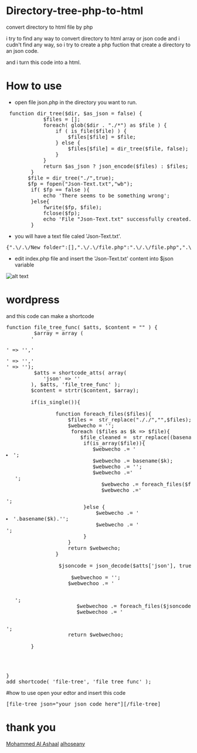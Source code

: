 # Directory-tree-php-to-html
convert directory to html file by php

i try to find any way to convert directory to html array or json code and i cudn't find any way, so i try to create a php fuction that create a directory to an json code.

and i turn this code into a html.

# How to use 
* open file json.php in the directory you want to run.
<pre>
 function dir_tree($dir, $as_json = false) {
            $files = [];
            foreach( glob($dir . "./*") as $file ) {
                if ( is_file($file) ) {
                    $files[$file] = $file;
                } else {
                    $files[$file] = dir_tree($file, false);
                }
            }
            return $as_json ? json_encode($files) : $files;
        }
       $file = dir_tree("./",true);
       $fp = fopen("Json-Text.txt","wb");
        if( $fp == false ){
            echo 'There seems to be something wrong';
        }else{
            fwrite($fp, $file);
            fclose($fp);
            echo 'File "Json-Text.txt" successfully created.';
        }
</pre>

* you will have a text file caled 'Json-Text.txt'.
<pre>{".\/.\/New folder":[],".\/.\/file.php":".\/.\/file.php",".\/.\/geodata.php":".\/.\/geodata.php",".\/.\/index.html":".\/.\/index.html",".\/.\/index.php":".\/.\/index.php",".\/.\/mac.php":".\/.\/mac.php",".\/.\/old":{".\/.\/old.\/00.php":".\/.\/old.\/00.php",".\/.\/old.\/1.php":".\/.\/old.\/1.php",".\/.\/old.\/10.php":".\/.\/old.\/10.php",".\/.\/old.\/11.php":".\/.\/old.\/11.php",".\/.\/old.\/2.php":".\/.\/old.\/2.php",".\/.\/old.\/3.php":".\/.\/old.\/3.php",".\/.\/old.\/4.php":".\/.\/old.\/4.php",".\/.\/old.\/6.php":".\/.\/old.\/6.php",".\/.\/old.\/7.php":".\/.\/old.\/7.php",".\/.\/old.\/8.php":".\/.\/old.\/8.php",".\/.\/old.\/9.php":".\/.\/old.\/9.php"},".\/.\/test_app":{".\/.\/test_app.\/1.php":".\/.\/test_app.\/1.php",".\/.\/test_app.\/10.php":".\/.\/test_app.\/10.php",".\/.\/test_app.\/2.php":".\/.\/test_app.\/2.php",".\/.\/test_app.\/3.php":".\/.\/test_app.\/3.php",".\/.\/test_app.\/4.php":".\/.\/test_app.\/4.php",".\/.\/test_app.\/5.php":".\/.\/test_app.\/5.php",".\/.\/test_app.\/6.php":".\/.\/test_app.\/6.php",".\/.\/test_app.\/7.php":".\/.\/test_app.\/7.php",".\/.\/test_app.\/8.php":".\/.\/test_app.\/8.php",".\/.\/test_app.\/9.php":".\/.\/test_app.\/9.php",".\/.\/test_app.\/css":{".\/.\/test_app.\/css.\/style.css":".\/.\/test_app.\/css.\/style.css"},".\/.\/test_app.\/functions.php":".\/.\/test_app.\/functions.php",".\/.\/test_app.\/home.php":".\/.\/test_app.\/home.php",".\/.\/test_app.\/images":{".\/.\/test_app.\/images.\/flash-logo.png":".\/.\/test_app.\/images.\/flash-logo.png",".\/.\/test_app.\/images.\/quicktime-logo.gif":".\/.\/test_app.\/images.\/quicktime-logo.gif",".\/.\/test_app.\/images.\/t_1.jpg":".\/.\/test_app.\/images.\/t_1.jpg",".\/.\/test_app.\/images.\/t_2.jpg":".\/.\/test_app.\/images.\/t_2.jpg",".\/.\/test_app.\/images.\/t_3.jpg":".\/.\/test_app.\/images.\/t_3.jpg",".\/.\/test_app.\/images.\/t_4.jpg":".\/.\/test_app.\/images.\/t_4.jpg",".\/.\/test_app.\/images.\/t_5.jpg":".\/.\/test_app.\/images.\/t_5.jpg"},".\/.\/test_app.\/includes":{".\/.\/test_app.\/includes.\/footer.php":".\/.\/test_app.\/includes.\/footer.php",".\/.\/test_app.\/includes.\/header.php":".\/.\/test_app.\/includes.\/header.php",".\/.\/test_app.\/includes.\/navigation.txt":".\/.\/test_app.\/includes.\/navigation.txt"},".\/.\/test_app.\/index.php":".\/.\/test_app.\/index.php",".\/.\/test_app.\/js":{".\/.\/test_app.\/js.\/myscript.js":".\/.\/test_app.\/js.\/myscript.js",".\/.\/test_app.\/js.\/scripts.js":".\/.\/test_app.\/js.\/scripts.js"}},".\/.\/text.php":".\/.\/text.php",".\/.\/url":{".\/.\/url.\/src":{".\/.\/url.\/src.\/base_facebook.php":".\/.\/url.\/src.\/base_facebook.php",".\/.\/url.\/src.\/facebook.php":".\/.\/url.\/src.\/facebook.php",".\/.\/url.\/src.\/fb_ca_chain_bundle.crt":".\/.\/url.\/src.\/fb_ca_chain_bundle.crt",".\/.\/url.\/src.\/index.php":".\/.\/url.\/src.\/index.php"},".\/.\/url.\/url.php":".\/.\/url.\/url.php"},".\/.\/url.zip":".\/.\/url.zip"}</pre>
* edit index.php file and insert the 'Json-Text.txt' content into $json variable

![alt text](http://nasssar.me/wp-content/uploads/2017/05/newww.png)


# wordpress

and this code can make a shortcode

<pre>
function file_tree_func( $atts, $content = "" ) {
         $array = array (
        '<p>' => '','</p>' => '','<br />' => '');
         $atts = shortcode_atts( array(
    		'json' => ''
    	), $atts, 'file_tree_func' );
        $content = strtr($content, $array);

        if(is_single()){
            
                function foreach_files($files){
                    $files =  str_replace("././","",$files);
                    $webwecho = '';
                     foreach ($files as $k => $file){   
                        $file_cleaned =  str_replace((basename($k)) . "./","",$file);             
                         if(is_array($file)){
                            $webwecho .= '<li class="is-folder"><span>';
                            $webwecho .= basename($k);
                            $webwecho .= '</span>';
                            $webwecho .='<ul>';
                            $webwecho .= foreach_files($file_cleaned);
                            $webwecho .='</ul></li>';
                         }else {
                             $webwecho .= '<li class="is-file"><span>'.basename($k).'</span>';
                             $webwecho .= '</li>';
                         }
                    }
                    return $webwecho;
                }

                 $jsoncode = json_decode($atts['json'], true);
  
                     $webwechoo = '';
                    $webwechoo .= '<div class="file-tree"> <ul>';
                    $webwechoo .= foreach_files($jsoncode);
                    $webwechoo .= '</ul> </div>';
                    return $webwechoo;

        }
        

  
            
}
add_shortcode( 'file-tree', 'file_tree_func' );
</pre>

#how to use
open your edtor and insert this code

<pre>
[file-tree json="your json code here"][/file-tree]
</pre>

# thank you
<a href="https://github.com/alash3al">Mohammed Al Ashaal</a>
<a href="https://github.com/alhoseany">alhoseany</a>
